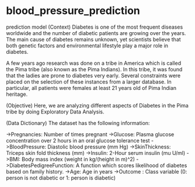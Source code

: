 # blood_pressure_prediction
prediction model 
(Context)
Diabetes is one of the most frequent diseases worldwide and the number of diabetic patients are growing over the years. The main cause of diabetes remains unknown, yet scientists believe that both genetic factors and environmental lifestyle play a major role in diabetes.

A few years ago research was done on a tribe in America which is called the Pima tribe (also known as the Pima Indians). In this tribe, it was found that the ladies are prone to diabetes very early. Several constraints were placed on the selection of these instances from a larger database. In particular, all patients were females at least 21 years old of Pima Indian heritage.

(Objective)
Here, we are analyzing different aspects of Diabetes in the Pima tribe by doing Exploratory Data Analysis.

(Data Dictionary)
The dataset has the following information:

->Pregnancies: Number of times pregnant
->Glucose: Plasma glucose concentration over 2 hours in an oral glucose tolerance test
->BloodPressure: Diastolic blood pressure (mm Hg)
->SkinThickness: Triceps skin fold thickness (mm)
->Insulin: 2-Hour serum insulin (mu U/ml)
->BMI: Body mass index (weight in kg/(height in m)^2)
->DiabetesPedigreeFunction: A function which scores likelihood of diabetes based on family history.
->Age: Age in years
->Outcome : Class variable (0: person is not diabetic or 1: person is diabetic)
